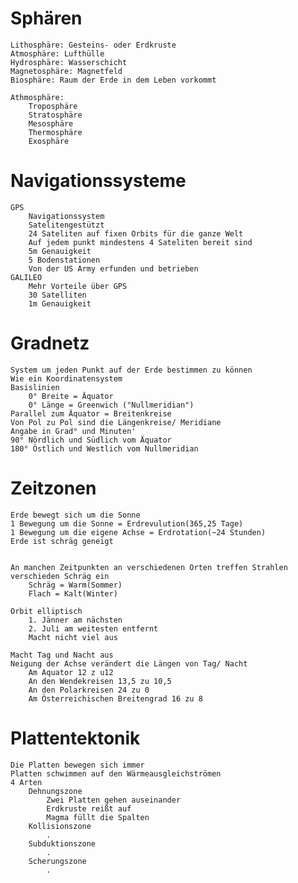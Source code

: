 # Sphären
	Lithosphäre: Gesteins- oder Erdkruste
	Atmosphäre: Lufthülle
	Hydrosphäre: Wasserschicht
	Magnetosphäre: Magnetfeld
	Biosphäre: Raum der Erde in dem Leben vorkommt

	Athmosphäre: 
		Troposphäre
		Stratosphäre
		Mesosphäre
		Thermosphäre
		Exosphäre

# Navigationssysteme
	GPS
		Navigationssystem
		Satelitengestützt
		24 Sateliten auf fixen Orbits für die ganze Welt
		Auf jedem punkt mindestens 4 Sateliten bereit sind
		5m Genauigkeit
		5 Bodenstationen
		Von der US Army erfunden und betrieben
	GALILEO
		Mehr Vorteile über GPS
		30 Satelliten
		1m Genauigkeit

# Gradnetz
	System um jeden Punkt auf der Erde bestimmen zu können
	Wie ein Koordinatensystem
	Basislinien
		0° Breite = Äquator
		0° Länge = Greenwich ("Nullmeridian")
	Parallel zum Äquator = Breitenkreise
	Von Pol zu Pol sind die Längenkreise/ Meridiane
	Angabe in Grad° und Minuten'
	90° Nördlich und Südlich vom Äquator
	180° Östlich und Westlich vom Nullmeridian

# Zeitzonen
	Erde bewegt sich um die Sonne
	1 Bewegung um die Sonne = Erdrevulution(365,25 Tage)
	1 Bewegung um die eigene Achse = Erdrotation(~24 Stunden)
	Erde ist schräg geneigt


	An manchen Zeitpunkten an verschiedenen Orten treffen Strahlen verschieden Schräg ein
		Schräg = Warm(Sommer)
		Flach = Kalt(Winter)

	Orbit elliptisch
		1. Jänner am nächsten
		2. Juli am weitesten entfernt
		Macht nicht viel aus

	Macht Tag und Nacht aus
	Neigung der Achse verändert die Längen von Tag/ Nacht
		Am Aquator 12 z u12
		An den Wendekreisen 13,5 zu 10,5
		An den Polarkreisen 24 zu 0
		Am Österreichischen Breitengrad 16 zu 8

# Plattentektonik
	Die Platten bewegen sich immer
	Platten schwimmen auf den Wärmeausgleichströmen
	4 Arten
		Dehnungszone
			Zwei Platten gehen auseinander
			Erdkruste reißt auf
			Magma füllt die Spalten
		Kollisionszone
			.
		Subduktionszone
			.
		Scherungszone
			.
